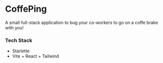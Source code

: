 # CoffePing
A small full-stack application to bug your co-workers to go on a coffe brake with you!

### Tech Stack
- Starlette
- Vite + React + Tailwind